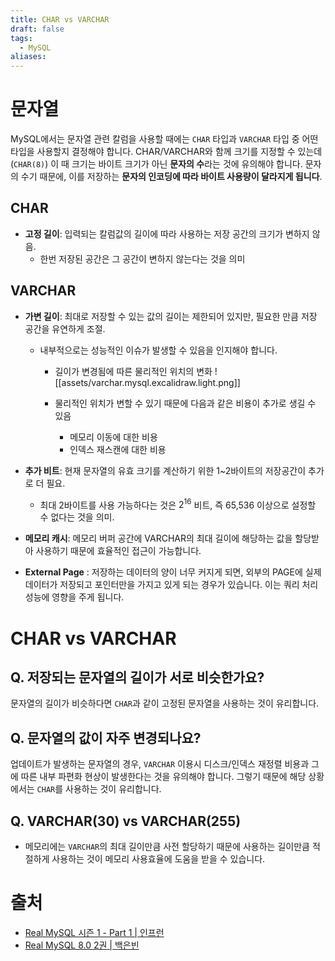 ```yaml
---
title: CHAR vs VARCHAR
draft: false
tags:
  - MySQL
aliases:
---
```

# 문자열 
MySQL에서는 문자열 관련 칼럼을 사용할 때에는 `CHAR` 타입과 `VARCHAR` 타입 중 어떤 타입을 사용할지 결정해야 합니다. CHAR/VARCHAR와 함께 크기를 지정할 수 있는데(`CHAR(8)`) 이 때 크기는 바이트 크기가 아닌 **문자의 수**라는 것에 유의해야 합니다. 문자의 수기 때문에, 이를 저장하는 **문자의 인코딩에 따라 바이트 사용량이 달라지게 됩니다**.

## CHAR 
- **고정 길이**: 입력되는 칼럼값의 길이에 따라 사용하는 저장 공간의 크기가 변하지 않음. 
	- 한번 저장된 공간은 그 공간이 변하지 않는다는 것을 의미

## VARCHAR
- **가변 길이**: 최대로 저장할 수 있는 값의 길이는 제한되어 있지만, 필요한 만큼 저장 공간을 유연하게 조절.
	-  내부적으로는 성능적인 이슈가 발생할 수 있음을 인지해야 합니다. 
		- 길이가 변경됨에 따른 물리적인 위치의 변화 
			![[assets/varchar.mysql.excalidraw.light.png]]
	
		- 물리적인 위치가 변할 수 있기 때문에 다음과 같은 비용이 추가로 생길 수 있음 
			- 메모리 이동에 대한 비용 
			- 인덱스 재스캔에 대한 비용

- **추가 비트**: 현재 문자열의 유효 크기를 계산하기 위한 1~2바이트의 저장공간이 추가로 더 필요.
	- 최대 2바이트를 사용 가능하다는 것은 $2^{16}$ 비트, 즉 65,536 이상으로 설정할 수 없다는 것을 의미.

- **메모리 캐시**: 메모리 버퍼 공간에 VARCHAR의 최대 길이에 해당하는 값을 할당받아 사용하기 때문에 효율적인 접근이 가능합니다. 

- **External Page** : 저장하는 데이터의 양이 너무 커지게 되면, 외부의 PAGE에 실제 데이터가 저장되고 포인터만을 가지고 있게 되는 경우가 있습니다. 이는 쿼리 처리 성능에 영향을 주게 됩니다.
# CHAR vs VARCHAR 
## Q. 저장되는 문자열의 길이가 서로 비슷한가요? 
문자열의 길이가 비슷하다면 `CHAR`과 같이 고정된 문자열을 사용하는 것이 유리합니다. 

## Q. 문자열의 값이 자주 변경되나요?
업데이트가 발생하는 문자열의 경우, `VARCHAR` 이용시 디스크/인덱스 재정렬 비용과 그에 따른 내부 파편화 현상이 발생한다는 것을 유의해야 합니다. 그렇기 때문에 해당 상황에서는 `CHAR`를 사용하는 것이 유리합니다.

## Q. VARCHAR(30) vs VARCHAR(255) 
- 메모리에는 `VARCHAR`의 최대 길이만큼 사전 할당하기 때문에 사용하는 길이만큼 적절하게 사용하는 것이 메모리 사용효율에 도움을 받을 수 있습니다.

# 출처 
 - [Real MySQL 시즌 1 - Part 1 | 인프런](https://www.inflearn.com/course/lecture?courseSlug=real-mysql-part-1&unitId=226561)
 - [Real MySQL 8.0 2권 | 백은빈](https://product.kyobobook.co.kr/detail/S000001766483)